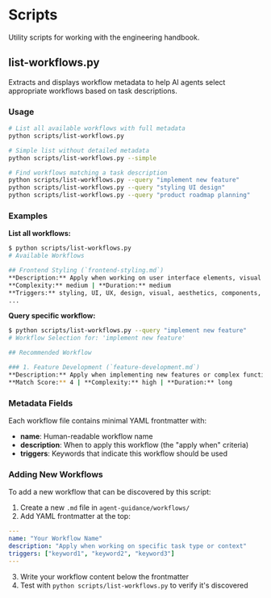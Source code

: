 # Scripts

Utility scripts for working with the engineering handbook.

## list-workflows.py

Extracts and displays workflow metadata to help AI agents select appropriate workflows based on task descriptions.

### Usage

```bash
# List all available workflows with full metadata
python scripts/list-workflows.py

# Simple list without detailed metadata
python scripts/list-workflows.py --simple

# Find workflows matching a task description
python scripts/list-workflows.py --query "implement new feature"
python scripts/list-workflows.py --query "styling UI design"
python scripts/list-workflows.py --query "product roadmap planning"
```

### Examples

**List all workflows:**
```bash
$ python scripts/list-workflows.py
# Available Workflows

## Frontend Styling (`frontend-styling.md`)
**Description:** Apply when working on user interface elements, visual design, styling, or UI/UX improvements
**Complexity:** medium | **Duration:** medium
**Triggers:** styling, UI, UX, design, visual, aesthetics, components, design system, branding
...
```

**Query specific workflow:**
```bash
$ python scripts/list-workflows.py --query "implement new feature"
# Workflow Selection for: 'implement new feature'

## Recommended Workflow

### 1. Feature Development (`feature-development.md`)
**Description:** Apply when implementing new features or complex functionality that spans across components or services
**Match Score:** 4 | **Complexity:** high | **Duration:** long
```

### Metadata Fields

Each workflow file contains minimal YAML frontmatter with:

- **name**: Human-readable workflow name
- **description**: When to apply this workflow (the "apply when" criteria)
- **triggers**: Keywords that indicate this workflow should be used

### Adding New Workflows

To add a new workflow that can be discovered by this script:

1. Create a new `.md` file in `agent-guidance/workflows/`
2. Add YAML frontmatter at the top:

```yaml
---
name: "Your Workflow Name"
description: "Apply when working on specific task type or context"
triggers: ["keyword1", "keyword2", "keyword3"]
---
```

3. Write your workflow content below the frontmatter
4. Test with `python scripts/list-workflows.py` to verify it's discovered